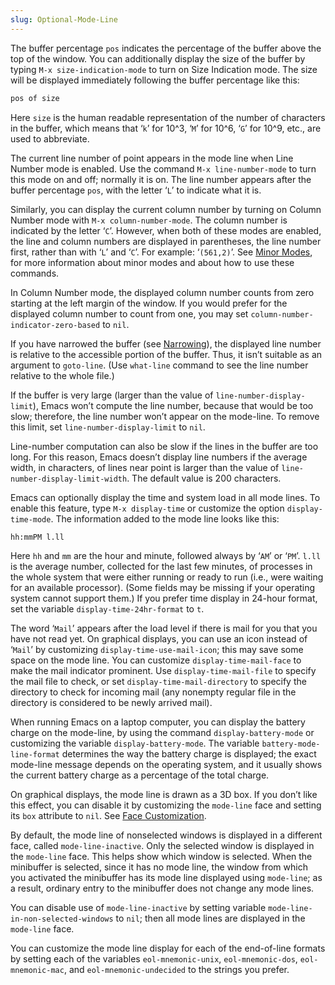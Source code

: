 ```yaml
---
slug: Optional-Mode-Line
---
```


The buffer percentage `pos` indicates the percentage of the buffer above the top of the window. You can additionally display the size of the buffer by typing `M-x size-indication-mode` to turn on Size Indication mode. The size will be displayed immediately following the buffer percentage like this:

```lisp
pos of size
```

Here `size` is the human readable representation of the number of characters in the buffer, which means that ‘`k`’ for 10^3, ‘`M`’ for 10^6, ‘`G`’ for 10^9, etc., are used to abbreviate.

The current line number of point appears in the mode line when Line Number mode is enabled. Use the command `M-x line-number-mode` to turn this mode on and off; normally it is on. The line number appears after the buffer percentage `pos`, with the letter ‘`L`’ to indicate what it is.

Similarly, you can display the current column number by turning on Column Number mode with `M-x column-number-mode`. The column number is indicated by the letter ‘`C`’. However, when both of these modes are enabled, the line and column numbers are displayed in parentheses, the line number first, rather than with ‘`L`’ and ‘`C`’. For example: ‘`(561,2)`’. See [Minor Modes](/docs/emacs/Minor-Modes), for more information about minor modes and about how to use these commands.

In Column Number mode, the displayed column number counts from zero starting at the left margin of the window. If you would prefer for the displayed column number to count from one, you may set `column-number-indicator-zero-based` to `nil`.

If you have narrowed the buffer (see [Narrowing](/docs/emacs/Narrowing)), the displayed line number is relative to the accessible portion of the buffer. Thus, it isn’t suitable as an argument to `goto-line`. (Use `what-line` command to see the line number relative to the whole file.)

If the buffer is very large (larger than the value of `line-number-display-limit`), Emacs won’t compute the line number, because that would be too slow; therefore, the line number won’t appear on the mode-line. To remove this limit, set `line-number-display-limit` to `nil`.

Line-number computation can also be slow if the lines in the buffer are too long. For this reason, Emacs doesn’t display line numbers if the average width, in characters, of lines near point is larger than the value of `line-number-display-limit-width`. The default value is 200 characters.

Emacs can optionally display the time and system load in all mode lines. To enable this feature, type `M-x display-time` or customize the option `display-time-mode`. The information added to the mode line looks like this:

```lisp
hh:mmPM l.ll
```

Here `hh` and `mm` are the hour and minute, followed always by ‘`AM`’ or ‘`PM`’. `l.ll` is the average number, collected for the last few minutes, of processes in the whole system that were either running or ready to run (i.e., were waiting for an available processor). (Some fields may be missing if your operating system cannot support them.) If you prefer time display in 24-hour format, set the variable `display-time-24hr-format` to `t`.

The word ‘`Mail`’ appears after the load level if there is mail for you that you have not read yet. On graphical displays, you can use an icon instead of ‘`Mail`’ by customizing `display-time-use-mail-icon`; this may save some space on the mode line. You can customize `display-time-mail-face` to make the mail indicator prominent. Use `display-time-mail-file` to specify the mail file to check, or set `display-time-mail-directory` to specify the directory to check for incoming mail (any nonempty regular file in the directory is considered to be newly arrived mail).

When running Emacs on a laptop computer, you can display the battery charge on the mode-line, by using the command `display-battery-mode` or customizing the variable `display-battery-mode`. The variable `battery-mode-line-format` determines the way the battery charge is displayed; the exact mode-line message depends on the operating system, and it usually shows the current battery charge as a percentage of the total charge.

On graphical displays, the mode line is drawn as a 3D box. If you don’t like this effect, you can disable it by customizing the `mode-line` face and setting its `box` attribute to `nil`. See [Face Customization](/docs/emacs/Face-Customization).

By default, the mode line of nonselected windows is displayed in a different face, called `mode-line-inactive`. Only the selected window is displayed in the `mode-line` face. This helps show which window is selected. When the minibuffer is selected, since it has no mode line, the window from which you activated the minibuffer has its mode line displayed using `mode-line`; as a result, ordinary entry to the minibuffer does not change any mode lines.

You can disable use of `mode-line-inactive` by setting variable `mode-line-in-non-selected-windows` to `nil`; then all mode lines are displayed in the `mode-line` face.

You can customize the mode line display for each of the end-of-line formats by setting each of the variables `eol-mnemonic-unix`, `eol-mnemonic-dos`, `eol-mnemonic-mac`, and `eol-mnemonic-undecided` to the strings you prefer.
